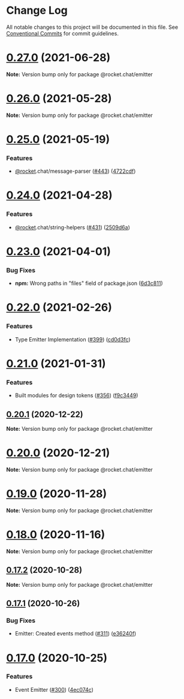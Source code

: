 # Change Log

All notable changes to this project will be documented in this file.
See [Conventional Commits](https://conventionalcommits.org) for commit guidelines.

# [0.27.0](https://github.com/RocketChat/Rocket.Chat.Fuselage/compare/v0.26.0...v0.27.0) (2021-06-28)

**Note:** Version bump only for package @rocket.chat/emitter





# [0.26.0](https://github.com/RocketChat/Rocket.Chat.Fuselage/compare/v0.25.0...v0.26.0) (2021-05-28)

**Note:** Version bump only for package @rocket.chat/emitter





# [0.25.0](https://github.com/RocketChat/Rocket.Chat.Fuselage/compare/v0.24.0...v0.25.0) (2021-05-19)


### Features

* [@rocket](https://github.com/rocket).chat/message-parser ([#443](https://github.com/RocketChat/Rocket.Chat.Fuselage/issues/443)) ([4722cdf](https://github.com/RocketChat/Rocket.Chat.Fuselage/commit/4722cdff46f5987f335d989be59649c7652bb12a))





# [0.24.0](https://github.com/RocketChat/Rocket.Chat.Fuselage/compare/v0.23.0...v0.24.0) (2021-04-28)


### Features

* [@rocket](https://github.com/rocket).chat/string-helpers ([#431](https://github.com/RocketChat/Rocket.Chat.Fuselage/issues/431)) ([2509d6a](https://github.com/RocketChat/Rocket.Chat.Fuselage/commit/2509d6acdbe5ec8b216e8d4430373797c5f5dfe2))





# [0.23.0](https://github.com/RocketChat/Rocket.Chat.Fuselage/compare/v0.22.0...v0.23.0) (2021-04-01)


### Bug Fixes

* **npm:** Wrong paths in "files" field of package.json ([6d3c811](https://github.com/RocketChat/Rocket.Chat.Fuselage/commit/6d3c811f6fd747de7f47aff145902d88476272ee))





# [0.22.0](https://github.com/RocketChat/Rocket.Chat.Fuselage/compare/v0.21.0...v0.22.0) (2021-02-26)


### Features

* Type Emitter Implementation ([#399](https://github.com/RocketChat/Rocket.Chat.Fuselage/issues/399)) ([cd0d3fc](https://github.com/RocketChat/Rocket.Chat.Fuselage/commit/cd0d3fc7b50d911dbacbc122d09745fa9fb4d921))





# [0.21.0](https://github.com/RocketChat/Rocket.Chat.Fuselage/compare/v0.20.3...v0.21.0) (2021-01-31)


### Features

* Built modules for design tokens ([#356](https://github.com/RocketChat/Rocket.Chat.Fuselage/issues/356)) ([f9c3449](https://github.com/RocketChat/Rocket.Chat.Fuselage/commit/f9c344953b8161a4385cab3a3dcc8b6a7210446f))





## [0.20.1](https://github.com/RocketChat/Rocket.Chat.Fuselage/compare/v0.20.0...v0.20.1) (2020-12-22)

**Note:** Version bump only for package @rocket.chat/emitter





# [0.20.0](https://github.com/RocketChat/Rocket.Chat.Fuselage/compare/v0.19.0...v0.20.0) (2020-12-21)

**Note:** Version bump only for package @rocket.chat/emitter





# [0.19.0](https://github.com/RocketChat/Rocket.Chat.Fuselage/compare/v0.18.0...v0.19.0) (2020-11-28)

**Note:** Version bump only for package @rocket.chat/emitter





# [0.18.0](https://github.com/RocketChat/Rocket.Chat.Fuselage/compare/v0.17.3...v0.18.0) (2020-11-16)

**Note:** Version bump only for package @rocket.chat/emitter





## [0.17.2](https://github.com/RocketChat/Rocket.Chat.Fuselage/compare/v0.17.1...v0.17.2) (2020-10-28)

**Note:** Version bump only for package @rocket.chat/emitter





## [0.17.1](https://github.com/RocketChat/Rocket.Chat.Fuselage/compare/v0.17.0...v0.17.1) (2020-10-26)


### Bug Fixes

* Emitter: Created events method ([#311](https://github.com/RocketChat/Rocket.Chat.Fuselage/issues/311)) ([e36240f](https://github.com/RocketChat/Rocket.Chat.Fuselage/commit/e36240f396a33bd68a2d71c6b00e845e6e22604d))





# [0.17.0](https://github.com/RocketChat/Rocket.Chat.Fuselage/compare/v0.16.0...v0.17.0) (2020-10-25)


### Features

* Event Emitter ([#300](https://github.com/RocketChat/Rocket.Chat.Fuselage/issues/300)) ([4ec074c](https://github.com/RocketChat/Rocket.Chat.Fuselage/commit/4ec074c17b311b2ac3caaa4fa01360cb2b65cefe))
